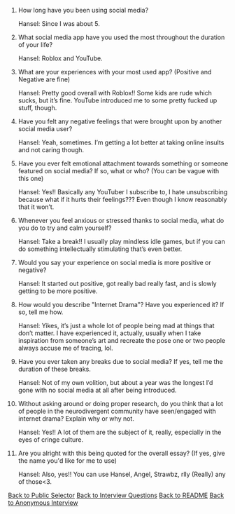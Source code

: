 1) How long have you been using social media?

    Hansel: Since I was about 5.

 2) What social media app have you used the most throughout the duration of your life?

    Hansel: Roblox and YouTube.

 3) What are your experiences with your most used app? (Positive and Negative are fine)

    Hansel: Pretty good overall with Roblox!! Some kids are rude which sucks, but it’s fine. YouTube introduced me to some pretty fucked up stuff, though.

4) Have you felt any negative feelings that were brought upon by another social media user?

    Hansel: Yeah, sometimes. I’m getting a lot better at taking online insults and not caring though.

5) Have you ever felt emotional attachment towards something or someone featured on social media? If so, what or who? (You can be vague with this one)

    Hansel: Yes!! Basically any YouTuber I subscribe to, I hate unsubscribing because what if it hurts their feelings??? Even though I know reasonably that it won’t.

 6) Whenever you feel anxious or stressed thanks to social media, what do you do to try and calm yourself?

    Hansel: Take a break!! I usually play mindless idle games, but if you can do something intellectually stimulating that’s even better.

 7) Would you say your experience on social media is more positive or negative?

    Hansel: It started out positive, got really bad really fast, and is slowly getting to be more positive.

 8) How would you describe "Internet Drama"? Have you experienced it? If so, tell me how.

    Hansel: Yikes, it’s just a whole lot of people being mad at things that don’t matter. I have experienced it, actually, usually when I take inspiration from someone’s art and recreate the pose one or two people always accuse me of tracing, lol.

9) Have you ever taken any breaks due to social media? If yes, tell me the duration of these breaks.

    Hansel: Not of my own volition, but about a year was the longest I’d gone with no social media at all after being introduced.

10) Without asking around or doing proper research, do you think that a lot of people in the neurodivergent community have seen/engaged with internet drama? Explain why or why not.

    Hansel: Yes!! A lot of them are the subject of it, really, especially in the eyes of cringe culture.

11) Are you alright with this being quoted for the overall essay? (If yes, give the name you'd like for me to use)

    Hansel: Also, yes!! You can use Hansel, Angel, Strawbz, rlly (Really) any of those<3.

[Back to Public Selector](public-interview-selector.md)
[Back to Interview Questions](../interview-questions.md)
[Back to README](../README.md)
[Back to Anonymous Interview](../anonymous-files/anonymous-interviews.md)
